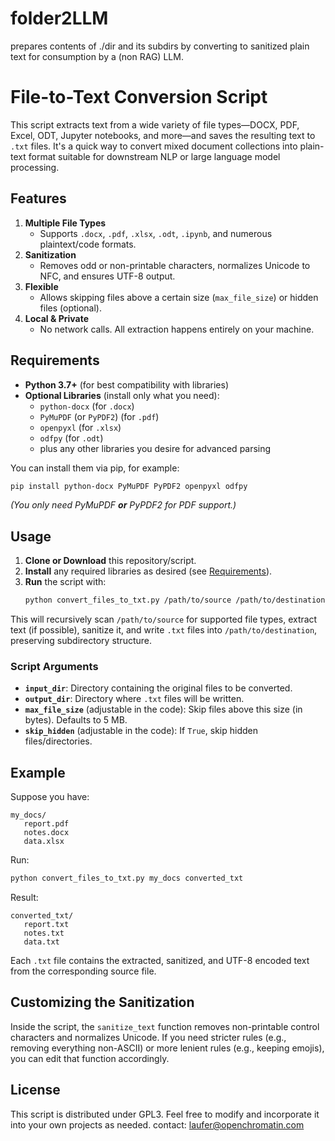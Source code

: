 # folder2LLM
prepares contents of ./dir and its subdirs by converting to sanitized plain text for consumption by a (non RAG) LLM.

# File-to-Text Conversion Script

This script extracts text from a wide variety of file types—DOCX, PDF, Excel, ODT, Jupyter notebooks, and more—and saves the resulting text to `.txt` files. It's a quick way to convert mixed document collections into plain-text format suitable for downstream NLP or large language model processing.

## Features

1. **Multiple File Types**  
   - Supports `.docx`, `.pdf`, `.xlsx`, `.odt`, `.ipynb`, and numerous plaintext/code formats.
2. **Sanitization**  
   - Removes odd or non-printable characters, normalizes Unicode to NFC, and ensures UTF-8 output.
3. **Flexible**  
   - Allows skipping files above a certain size (`max_file_size`) or hidden files (optional).
4. **Local & Private**  
   - No network calls. All extraction happens entirely on your machine.

## Requirements

- **Python 3.7+** (for best compatibility with libraries)
- **Optional Libraries** (install only what you need):
  - `python-docx` (for `.docx`)
  - `PyMuPDF` (or `PyPDF2`) (for `.pdf`)
  - `openpyxl` (for `.xlsx`)
  - `odfpy` (for `.odt`)
  - plus any other libraries you desire for advanced parsing

You can install them via pip, for example:
```bash
pip install python-docx PyMuPDF PyPDF2 openpyxl odfpy
```
*(You only need PyMuPDF **or** PyPDF2 for PDF support.)*

## Usage

1. **Clone or Download** this repository/script.  
2. **Install** any required libraries as desired (see [Requirements](#requirements)).
3. **Run** the script with:
   ```bash
   python convert_files_to_txt.py /path/to/source /path/to/destination
   ```

This will recursively scan `/path/to/source` for supported file types, extract text (if possible), sanitize it, and write `.txt` files into `/path/to/destination`, preserving subdirectory structure.

### Script Arguments

- **`input_dir`**: Directory containing the original files to be converted.
- **`output_dir`**: Directory where `.txt` files will be written.
- **`max_file_size`** (adjustable in the code): Skip files above this size (in bytes). Defaults to 5 MB.  
- **`skip_hidden`** (adjustable in the code): If `True`, skip hidden files/directories.

## Example

Suppose you have:
```
my_docs/
   report.pdf
   notes.docx
   data.xlsx
```
Run:
```bash
python convert_files_to_txt.py my_docs converted_txt
```
Result:
```
converted_txt/
   report.txt
   notes.txt
   data.txt
```
Each `.txt` file contains the extracted, sanitized, and UTF-8 encoded text from the corresponding source file.

## Customizing the Sanitization

Inside the script, the `sanitize_text` function removes non-printable control characters and normalizes Unicode. If you need stricter rules (e.g., removing everything non-ASCII) or more lenient rules (e.g., keeping emojis), you can edit that function accordingly.

## License

This script is distributed under GPL3. Feel free to modify and incorporate it into your own projects as needed. contact: laufer@openchromatin.com


